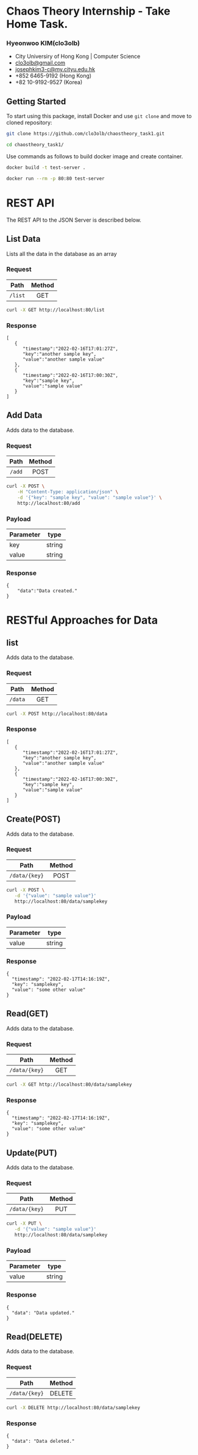 # Chaos Theory Internship - Take Home Task.

### Hyeonwoo KIM(clo3olb)

-   City Universiry of Hong Kong | Computer Science
-   clo3olb@gmail.com
-   josephkim3-c@my.cityu.edu.hk
-   +852 6465-9192 (Hong Kong)
-   +82 10-9192-9527 (Korea)

## Getting Started

To start using this package, install Docker and use `git clone` and move to cloned repository:

```sh
git clone https://github.com/clo3olb/chaostheory_task1.git
```

```sh
cd chaostheory_task1/
```

Use commands as follows to build docker image and create container.

```sh
docker build -t test-server .
```

```sh
docker run --rm -p 80:80 test-server
```

# REST API

The REST API to the JSON Server is described below.

## List Data

Lists all the data in the database as an array

### Request

|  Path   | Method |
| :-----: | :----: |
| `/list` |  GET   |

```sh
curl -X GET http://localhost:80/list
```

### Response

```
[
   {
      "timestamp":"2022-02-16T17:01:27Z",
      "key":"another sample key",
      "value":"another sample value"
   },
   {
      "timestamp":"2022-02-16T17:00:30Z",
      "key":"sample key",
      "value":"sample value"
   }
]
```

## Add Data

Adds data to the database.

### Request

|  Path  | Method |
| :----: | :----: |
| `/add` |  POST  |

```sh
curl -X POST \
    -H "Content-Type: application/json" \
    -d '{"key": "sample key", "value": "sample value"}' \
    http://localhost:80/add
```

### Payload

| Parameter | type   |
| --------- | ------ |
| key       | string |
| value     | string |

### Response

```
{
    "data":"Data created."
}
```

# RESTful Approaches for Data

## list

Adds data to the database.

### Request

|  Path   | Method |
| :-----: | :----: |
| `/data` |  GET   |

```sh
curl -X POST http://localhost:80/data
```

### Response

```
[
   {
      "timestamp":"2022-02-16T17:01:27Z",
      "key":"another sample key",
      "value":"another sample value"
   },
   {
      "timestamp":"2022-02-16T17:00:30Z",
      "key":"sample key",
      "value":"sample value"
   }
]
```

## Create(POST)

Adds data to the database.

### Request

|     Path      | Method |
| :-----------: | :----: |
| `/data/{key}` |  POST  |

```sh
curl -X POST \
   -d '{"value": "sample value"}'
   http://localhost:80/data/samplekey
```

### Payload

| Parameter | type   |
| --------- | ------ |
| value     | string |

### Response

```
{
  "timestamp": "2022-02-17T14:16:19Z",
  "key": "samplekey",
  "value": "some other value"
}
```

## Read(GET)

Adds data to the database.

### Request

|     Path      | Method |
| :-----------: | :----: |
| `/data/{key}` |  GET   |

```sh
curl -X GET http://localhost:80/data/samplekey
```

### Response

```
{
  "timestamp": "2022-02-17T14:16:19Z",
  "key": "samplekey",
  "value": "some other value"
}
```

## Update(PUT)

Adds data to the database.

### Request

|     Path      | Method |
| :-----------: | :----: |
| `/data/{key}` |  PUT   |

```sh
curl -X PUT \
   -d '{"value": "sample value"}'
   http://localhost:80/data/samplekey
```

### Payload

| Parameter | type   |
| --------- | ------ |
| value     | string |

### Response

```
{
  "data": "Data updated."
}
```

## Read(DELETE)

Adds data to the database.

### Request

|     Path      | Method |
| :-----------: | :----: |
| `/data/{key}` | DELETE |

```sh
curl -X DELETE http://localhost:80/data/samplekey
```

### Response

```
{
  "data": "Data deleted."
}
```
